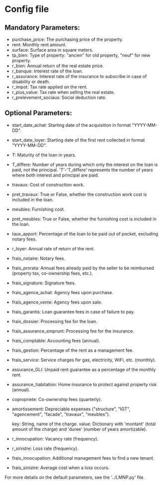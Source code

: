 # Config file

## Mandatory Parameters:

- purchase_price: The purchasing price of the property.
- rent: Monthly rent amount.
- surface: Surface area in square meters.
- tp_bien: Type of property: "ancien" for old property, "neuf" for new property.
- r_bien: Annual return of the real estate price.
- r_banque: Interest rate of the loan.
- r_assurance: Interest rate of the insurance to subscribe in case of disability or death.
- r_impot: Tax rate applied on the rent.
- r_plus_value: Tax rate when selling the real estate.
- r_prelevement_sociaux: Social deduction rate.

## Optional Parameters:

- start_date_achat: Starting date of the acquisition in format "YYYY-MM-DD".
- start_date_loyer: Starting date of the first rent collected in format "YYYY-MM-DD".
- T: Maturity of the loan in years.
- T_differe: Number of years during which only the interest on the loan is paid, not the principal. 'T'-'T_differe' represents the number of years where both interest and principal are paid.
- travaux: Cost of construction work.
- pret_travaux: True or False, whether the construction work cost is included in the loan.
- meubles: Furnishing cost.
- pret_meubles: True or False, whether the furnishing cost is included in the loan.
- taux_apport: Percentage of the loan to be paid out of pocket, excluding notary fees.
- r_loyer: Annual rate of return of the rent.
- frais_notaire: Notary fees.
- frais_prorata: Annual fees already paid by the seller to be reimbursed (property tax, co-ownership fees, etc.).
- frais_signature: Signature fees.
- frais_agence_achat: Agency fees upon purchase.
- frais_agence_vente: Agency fees upon sale.
- frais_garantis: Loan guarantee fees in case of failure to pay.
- frais_dossier: Processing fee for the loan.
- frais_assurance_emprunt: Processing fee for the insurance.
- frais_comptable: Accounting fees (annual).
- frais_gestion: Percentage of the rent as a management fee.
- frais_service: Service charges for gas, electricity, WiFi, etc. (monthly).
- assurance_GLI: Unpaid rent guarantee as a percentage of the monthly rent.
- assurance_habitation: Home insurance to protect against property risk (annual).
- copropriete: Co-ownership fees (quarterly).
- amortissement: Depreciable expenses ("structure", "IGT", "agencement", "facade", "travaux", "meubles").

    key: String, name of the charge.
    value: Dictionary with 'montant' (total amount of the charge) and 'duree' (number of years amortizable).

- r_innocupation: Vacancy rate (frequency).
- r_sinistre: Loss rate (frequency).
- frais_innocupation: Additional management fees to find a new tenant.
- frais_sinistre: Average cost when a loss occurs.

For more details on the default parameters, see the '../LMNP.py' file.